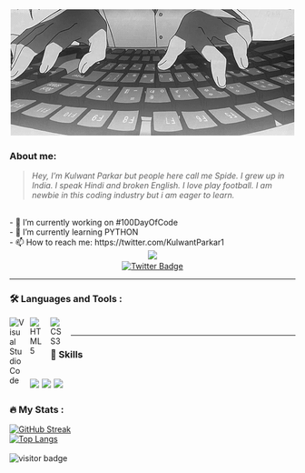 <div id="header" align="center">
  <img src="https://raw.githubusercontent.com/kulwantparkar/gif/main/7A5ZfPJ.gif" />
</div>

### About me:
> *Hey, I’m Kulwant Parkar but people here call me Spide. I grew up in India. I speak Hindi and broken English. I love play football.
>   I am newbie in this coding industry but i am eager to learn.*
<br>
- 🔭 I’m currently working on #100DayOfCode <br>
- 🌱 I’m currently learning PYTHON <br>
- 📫 How to reach me: https://twitter.com/KulwantParkar1 

<div id="header" align="center">
  <img src="https://media.giphy.com/media/M9gbBd9nbDrOTu1Mqx/giphy.gif" width="100"/>
</div>

<div id="badges" align = "center">
  </a>
  <a href="https://twitter.com/KulwantParkar1">
    <img src="https://img.shields.io/badge/Twitter-blue?style=for-the-badge&logo=twitter&logoColor=white" alt="Twitter Badge"/>
  </a>
</div>

---

### :hammer_and_wrench: Languages and Tools :
<img align="left" alt="Visual Studio Code" width="26px" src="https://cdn.jsdelivr.net/gh/devicons/devicon/icons/vscode/vscode-original.svg" style="padding-right:10px;" />
<img align="left" alt="HTML5" width="26px" src="https://cdn.jsdelivr.net/gh/devicons/devicon/icons/html5/html5-original.svg" style="padding-right:10px;" />
<img align="left" alt="CSS3" width="26px" src="https://cdn.jsdelivr.net/gh/devicons/devicon/icons/css3/css3-original.svg" style="padding-right:10px;" /><br>

---

### 💼 Skills

![](https://img.shields.io/badge/Code-Python-informational?style=flat&logo=Python&logoColor=white&color=4AB197)
![](https://img.shields.io/badge/Code-HTML-informational?style=flat&logo=html5&logoColor=white&color=4AB197)
![](https://img.shields.io/badge/Code-CSS-informational?style=flat&logo=css3&logoColor=white&color=4AB197)
---

### :fire: My Stats :
[![GitHub Streak](http://github-readme-streak-stats.herokuapp.com?user=kulwantparkar&theme=dark&background=000000)](https://git.io/streak-stats)<br>
[![Top Langs](https://github-readme-stats.vercel.app/api/top-langs/?username=kulwantparkar&layout=compact&theme=vision-friendly-dark)](https://github.com/anuraghazra/github-readme-stats)
<br>
<br>
![visitor badge](https://visitor-badge.glitch.me/badge?page_id=kulwantparkar.visitor-badge)
